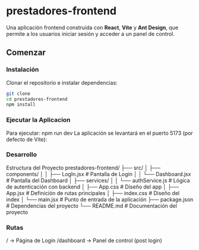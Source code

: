 # prestadores-frontend
Una aplicación frontend construida con **React**, **Vite** y **Ant Design**, que permite a los usuarios iniciar sesión y acceder a un panel de control.  

## Comenzar

### Instalación
Clonar el repositorio e instalar dependencias:

```bash
git clone
cd prestadores-frontend
npm install

```
### Ejecutar la Aplicacion
Para ejecutar: npm run dev
La aplicación se levantará en el puerto 5173 (por defecto de Vite):

### Desarrollo
Estructura del Proyecto
prestadores-frontend/
├── src/
│   ├── components/
│   │   ├── LogIn.jsx          # Pantalla de Login 
│   │   └── Dashboard.jsx      # Pantalla del Dashboard
│   ├── services/
│   │   └── authService.js     # Lógica de autenticación con backend
│   ├── App.css                # Diseño del app
│   ├── App.jsx                # Definición de rutas principales
│   ├── index.css              # Diseño del index
│   └── main.jsx               # Punto de entrada de la aplicación
├── package.json               # Dependencias del proyecto
└── README.md                  # Documentación del proyecto

### Rutas
/ → Página de Login
/dashboard → Panel de control (post login)
